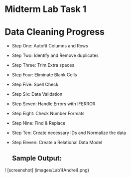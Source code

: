 # Midterm Lab Task 1

# Data Cleaning Progress
- Step One: Autofit Columns and Rows
- Step Two: Identify and Remove duplicates
- Step Three: Trim Extra spaces 
- Step Four: Eliminate Blank Cells
- Step Five: Spell Check
- Step Six: Data Validation
- Step Seven: Handle Errors with IFERROR
- Step Eight: Check Number Formats
- Step Nine: Find & Replace
- Step Ten: Create necessary IDs and Normalize the data
- Step Eleven: Create a Relational Data Model

  ## Sample Output:
 ! [screenshot] 
 (images/Lab1(Andrei).png) 
